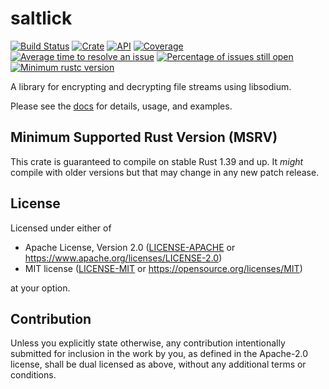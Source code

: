 # saltlick

[![Build Status](https://travis-ci.com/saltlick-crypto/saltlick-rs.svg?branch=master)](https://travis-ci.com/saltlick-crypto/saltlick-rs)
[![Crate](https://img.shields.io/crates/v/saltlick.svg)](https://crates.io/crates/saltlick)
[![API](https://docs.rs/saltlick/badge.svg)](https://docs.rs/saltlick)
[![Coverage](https://codecov.io/gh/saltlick-crypto/saltlick-rs/branch/master/graph/badge.svg)](https://codecov.io/gh/saltlick-crypto/saltlick-rs)
[![Average time to resolve an issue](http://isitmaintained.com/badge/resolution/saltlick-crypto/saltlick-rs.svg)](http://isitmaintained.com/project/saltlick-crypto/saltlick-rs)
[![Percentage of issues still open](http://isitmaintained.com/badge/open/saltlick-crypto/saltlick-rs.svg)](http://isitmaintained.com/project/saltlick-crypto/saltlick-rs)
[![Minimum rustc version](https://img.shields.io/badge/rustc-1.39+-lightgray.svg)](https://github.com/saltlick-crypto/saltlick-rs#minimum-supported-rust-version-msrv)

A library for encrypting and decrypting file streams using libsodium.

Please see the [docs](https://docs.rs/saltlick) for details, usage, and examples.

## Minimum Supported Rust Version (MSRV)

This crate is guaranteed to compile on stable Rust 1.39 and up. It *might*
compile with older versions but that may change in any new patch release.

## License

Licensed under either of

- Apache License, Version 2.0 ([LICENSE-APACHE](LICENSE-APACHE) or
  https://www.apache.org/licenses/LICENSE-2.0)
- MIT license ([LICENSE-MIT](LICENSE-MIT) or https://opensource.org/licenses/MIT)

at your option.

## Contribution

Unless you explicitly state otherwise, any contribution intentionally submitted
for inclusion in the work by you, as defined in the Apache-2.0 license, shall be
dual licensed as above, without any additional terms or conditions.
